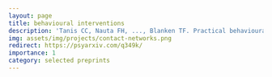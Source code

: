 ```yaml
---
layout: page
title: behavioural interventions
description: 'Tanis CC, Nauta FH, ..., Blanken TF. Practical behavioural solutions to COVID-19: Changing the role of behavioural science in crises'
img: assets/img/projects/contact-networks.png
redirect: https://psyarxiv.com/q349k/
importance: 1
category: selected preprints
---
```




